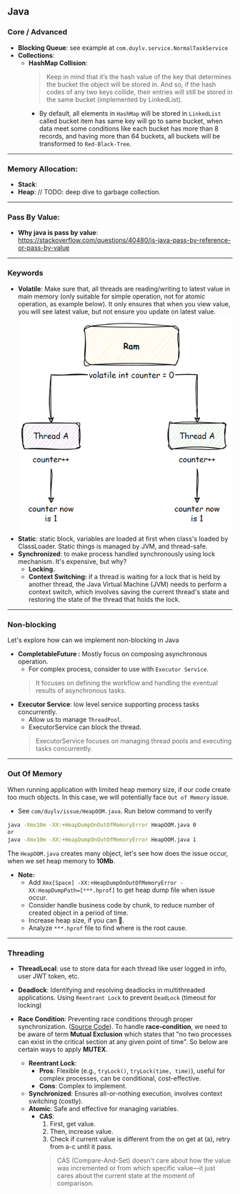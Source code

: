 ## Java

### Core / Advanced
- **Blocking Queue**: see example at `com.duylv.service.NormalTaskService`
- **Collections**:
  - **HashMap Collision**:
      > Keep in mind that it’s the hash value of the key that determines the bucket the object will be stored in. And so, if the hash codes of any two keys collide, their entries will still be stored in the same bucket (implemented by LinkedList).
    - By default, all elements in `HashMap` will be stored in `LinkedList` called bucket item has same key
    will go to same bucket, when data meet some conditions like each bucket has more than 8 records, and having more than
    64 buckets, all buckets will be transformed to `Red-Black-Tree`.
---

### Memory Allocation:
- **Stack**:
- **Heap**: // TODO: deep dive to garbage collection.

---

### Pass By Value:
- **Why java is pass by value**: https://stackoverflow.com/questions/40480/is-java-pass-by-reference-or-pass-by-value

---

### Keywords
- **Volatile**: Make sure that, all threads are reading/writing to latest value in main memory
(only suitable for simple operation, not for atomic operation, as example below). It only ensures that when you view value, 
you will see latest value, but not ensure you update on latest value. 
  ![img.png](media/img.png)
- **Static**: static block, variables are loaded at first when class's loaded by ClassLoader. Static things is managed by JVM, and thread-safe.
- **Synchronized**: to make process handled synchronously using lock mechanism. It's expensive, but why?
  - **Locking.**
  - **Context Switching:** if a thread is waiting for a lock that is held by another thread, the Java Virtual Machine (JVM) needs to perform a context switch, which involves saving the current thread's state and restoring the state of the thread that holds the lock.

---

### Non-blocking
Let's explore how can we implement non-blocking in Java
- **CompletableFuture :** Mostly focus on composing asynchronous operation.
  - For complex process, consider to use with `Executor Service`.
  > It focuses on defining the workflow and handling the eventual results of asynchronous tasks.
- **Executor Service**: low level service supporting process tasks concurrently.
  - Allow us to manage `ThreadPool`.
  - ExecutorService can block the thread.
  > ExecutorService focuses on managing thread pools and executing tasks concurrently.

---

### Out Of Memory
When running application with limited heap memory size, if our code create too much objects. In this case,
we will potentially face `Out of Memory` issue.
- See `com/duylv/issue/HeapOOM.java`. Run below command to verify
```bash
java -Xmx10m -XX:+HeapDumpOnOutOfMemoryError HeapOOM.java 0
or
java -Xmx10m -XX:+HeapDumpOnOutOfMemoryError HeapOOM.java 1
```
The `HeapOOM.java` creates many object, let's see how does the issue occur, when we set heap memory to **10Mb**.

- **Note:**
  - Add `Xmx[Space] -XX:+HeapDumpOnOutOfMemoryError -XX:HeapDumpPath=[***.hprof]` to get heap dump file when issue occur.
  - Consider handle business code by chunk, to reduce number of created object in a period of time.
  - Increase heap size, if you can 🙂.
  - Analyze `***.hprof` file to find where is the root cause.
---

### Threading
- **ThreadLocal**: use to store data for each thread like user logged in info, user JWT token, etc.
 

- **Deadlock**: Identifying and resolving deadlocks in multithreaded applications. Using `Reentrant Lock` to prevent `DeadLock` (timeout for locking)


- **Race Condition**: Preventing race conditions through proper synchronization. ([Source Code](https://github.com/duylv27/theory/tree/main/threading-sample/threading)).
  To handle **race-condition**, we need to be aware of term **Mutual Exclusion** which states that "no two processes can exist in the critical section at 
any given point of time". So below are certain ways to apply **MUTEX**.
  - **Reentrant Lock**:
    - **Pros**: Flexible (e.g., `tryLock()`, `tryLock(time, time)`), useful for complex processes, can be conditional, cost-effective.
    - **Cons**: Complex to implement.
  - **Synchronized**: Ensures all-or-nothing execution, involves context switching (costly).
  - **Atomic**: Safe and effective for managing variables.
    - **CAS**:
      1. First, get value.
      2. Then, increase value.
      3. Check if current value is different from the on get at (a), retry from a-c until it pass.
      > CAS (Compare-And-Set) doesn't care about how the value was incremented or from which specific value—it just cares about the current state at the moment of comparison.
